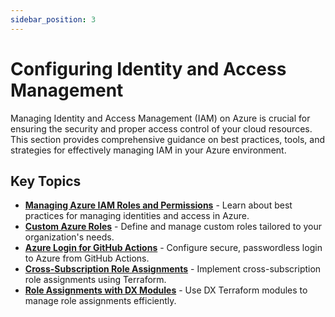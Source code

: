 ```yaml
---
sidebar_position: 3
---
```


# Configuring Identity and Access Management

Managing Identity and Access Management (IAM) on Azure is crucial for ensuring
the security and proper access control of your cloud resources. This section
provides comprehensive guidance on best practices, tools, and strategies for
effectively managing IAM in your Azure environment.

## Key Topics

- **[Managing Azure IAM Roles and Permissions](./azure-iam.md)** - Learn about
  best practices for managing identities and access in Azure.
- **[Custom Azure Roles](./custom-roles.md)** - Define and manage custom roles
  tailored to your organization's needs.
- **[Azure Login for GitHub Actions](./azure-login.md)** - Configure secure,
  passwordless login to Azure from GitHub Actions.
- **[Cross-Subscription Role Assignments](./iam-cross-subscription.md)** -
  Implement cross-subscription role assignments using Terraform.
- **[Role Assignments with DX Modules](../../terraform/using-terraform-registry-modules.md#role-assignments)** -
  Use DX Terraform modules to manage role assignments efficiently.
